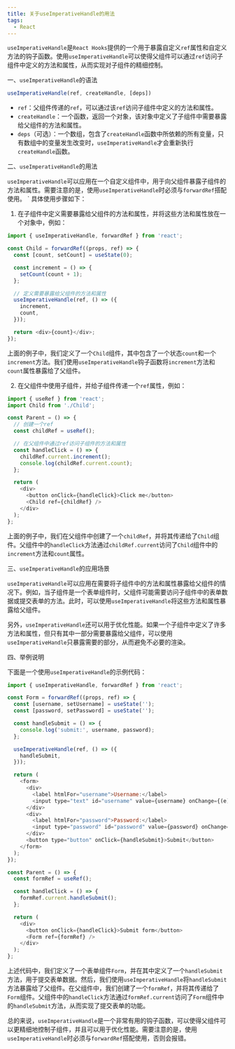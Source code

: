 ```yaml
---
title: 关于useImperativeHandle的用法
tags:
  - React
---
```

`useImperativeHandle`是`React Hooks`提供的一个用于暴露自定义`ref`属性和自定义方法的钩子函数。使用`useImperativeHandle`可以使得父组件可以通过`ref`访问子组件中定义的方法和属性，从而实现对子组件的精细控制。

一、`useImperativeHandle`的语法

```javascript
useImperativeHandle(ref, createHandle, [deps])
```

- `ref`：父组件传递的`ref`，可以通过该`ref`访问子组件中定义的方法和属性。
- `createHandle`：一个函数，返回一个对象，该对象中定义了子组件中需要暴露给父组件的方法和属性。
- `deps`（可选）：一个数组，包含了`createHandle`函数中所依赖的所有变量，只有数组中的变量发生改变时，`useImperativeHandle`才会重新执行`createHandle`函数。

二、`useImperativeHandle`的用法

`useImperativeHandle`可以应用在一个自定义组件中，用于向父组件暴露子组件的方法和属性。需要注意的是，使用`useImperativeHandle`时必须与`forwardRef`搭配使用。
`
具体使用步骤如下：

1. 在子组件中定义需要暴露给父组件的方法和属性，并将这些方法和属性放在一个对象中，例如：

```javascript
import { useImperativeHandle, forwardRef } from 'react';

const Child = forwardRef((props, ref) => {
  const [count, setCount] = useState(0);

  const increment = () => {
    setCount(count + 1);
  };

  // 定义需要暴露给父组件的方法和属性
  useImperativeHandle(ref, () => ({
    increment,
    count,
  }));

  return <div>{count}</div>;
});
```

上面的例子中，我们定义了一个`Child`组件，其中包含了一个状态`count`和一个`increment`方法。我们使用`useImperativeHandle`钩子函数将`increment`方法和`count`属性暴露给了父组件。

2. 在父组件中使用子组件，并给子组件传递一个`ref`属性，例如：

```javascript
import { useRef } from 'react';
import Child from './Child';

const Parent = () => {
  // 创建一个ref
  const childRef = useRef();

  // 在父组件中通过ref访问子组件的方法和属性
  const handleClick = () => {
    childRef.current.increment();
    console.log(childRef.current.count);
  };

  return (
    <div>
      <button onClick={handleClick}>Click me</button>
      <Child ref={childRef} />
    </div>
  );
};
```

上面的例子中，我们在父组件中创建了一个`childRef`，并将其传递给了`Child`组件。父组件中的`handleClick`方法通过`childRef.current`访问了`Child`组件中的`increment`方法和`count`属性。

三、`useImperativeHandle`的应用场景

`useImperativeHandle`可以应用在需要将子组件中的方法和属性暴露给父组件的情况下。例如，当子组件是一个表单组件时，父组件可能需要访问子组件中的表单数据或提交表单的方法。此时，可以使用`useImperativeHandle`将这些方法和属性暴露给父组件。

另外，`useImperativeHandle`还可以用于优化性能。如果一个子组件中定义了许多方法和属性，但只有其中一部分需要暴露给父组件，可以使用`useImperativeHandle`只暴露需要的部分，从而避免不必要的渲染。

四、举例说明

下面是一个使用`useImperativeHandle`的示例代码：

```javascript
import { useImperativeHandle, forwardRef } from 'react';

const Form = forwardRef((props, ref) => {
  const [username, setUsername] = useState('');
  const [password, setPassword] = useState('');

  const handleSubmit = () => {
    console.log('submit:', username, password);
  };

  useImperativeHandle(ref, () => ({
    handleSubmit,
  }));

  return (
    <form>
      <div>
        <label htmlFor="username">Username:</label>
        <input type="text" id="username" value={username} onChange={(e) => setUsername(e.target.value)} />
      </div>
      <div>
        <label htmlFor="password">Password:</label>
        <input type="password" id="password" value={password} onChange={(e) => setPassword(e.target.value)} />
      </div>
      <button type="button" onClick={handleSubmit}>Submit</button>
    </form>
  );
});

const Parent = () => {
  const formRef = useRef();

  const handleClick = () => {
    formRef.current.handleSubmit();
  };

  return (
    <div>
      <button onClick={handleClick}>Submit form</button>
      <Form ref={formRef} />
    </div>
  );
};
```

上述代码中，我们定义了一个表单组件`Form`，并在其中定义了一个`handleSubmit`方法，用于提交表单数据。然后，我们使用`useImperativeHandle`将`handleSubmit`方法暴露给了父组件。在父组件中，我们创建了一个`formRef`，并将其传递给了`Form`组件。父组件中的`handleClick`方法通过`formRef.current`访问了`Form`组件中的`handleSubmit`方法，从而实现了提交表单的功能。

总的来说，`useImperativeHandle`是一个非常有用的钩子函数，可以使得父组件可以更精细地控制子组件，并且可以用于优化性能。需要注意的是，使用`useImperativeHandle`时必须与`forwardRef`搭配使用，否则会报错。